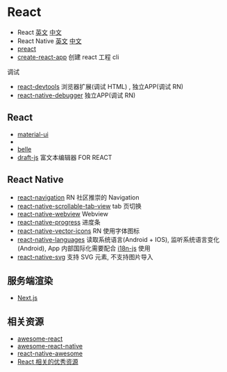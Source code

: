 # React

- React [英文](https://reactjs.org/) [中文](https://react.docschina.org/)
- React Native [英文](https://facebook.github.io/react-native) [中文](https://reactnative.cn/)
- [preact](https://github.com/developit/preact)
- [create-react-app](https://github.com/facebook/create-react-app) 创建 react 工程 cli

调试

- [react-devtools](https://github.com/facebook/react-devtools) 浏览器扩展(调试 HTML) , 独立APP(调试 RN) 
- [react-native-debugger](https://github.com/jhen0409/react-native-debugger) 独立APP(调试 RN)

## React

- [material-ui](https://github.com/mui-org/material-ui)
- []()
- [belle](https://github.com/nikgraf/belle/)
- [draft-js](https://github.com/facebook/draft-js)  富文本编辑器 FOR REACT

## React Native

- [react-navigation](https://github.com/react-navigation/react-navigation) RN 社区推崇的 Navigation
- [react-native-scrollable-tab-view](https://github.com/ptomasroos/react-native-scrollable-tab-view) tab 页切换
- [react-native-webview](https://github.com/react-native-community/react-native-webview) Webview
- [react-native-progress](https://github.com/oblador/react-native-progress) 进度条
- [react-native-vector-icons](https://github.com/oblador/react-native-vector-icons) RN 使用字体图标
- [react-native-languages](https://github.com/react-native-community/react-native-languages) 读取系统语言(Android + IOS), 监听系统语言变化(Android), App 内部国际化需要配合 [i18n-js](https://github.com/fnando/i18n-js) 使用
- [react-native-svg](https://github.com/react-native-community/react-native-svg) 支持 SVG 元素, 不支持图片导入

## 服务端渲染

- [Next.js](https://github.com/zeit/next.js)

## 相关资源

- [awesome-react](https://github.com/enaqx/awesome-react)
- [awesome-react-native](https://github.com/jondot/awesome-react-native)
- [react-native-awesome](https://github.com/crazycodeboy/react-native-awesome)
- [React 相关的优秀资源](https://github.com/ywwhack/react-journey)

